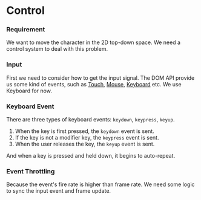 # Control

### Requirement

We want to move the character in the 2D top-down space.
We need a control system to deal with this problem.

### Input

First we need to consider how to get the input signal.
The DOM API provide us some kind of events, such as [Touch](1), [Mouse](2), [Keyboard](3) etc.
We use Keyboard for now.

### Keyboard Event

There are three types of keyboard events: `keydown`, `keypress`, `keyup`.

1. When the key is first pressed, the `keydown` event is sent.
2. If the key is not a modifier key, the `keypress` event is sent.
3. When the user releases the key, the `keyup` event is sent.

And when a key is pressed and held down, it begins to auto-repeat.

### Event Throttling

Because the event's fire rate is higher than frame rate.
We need some logic to sync the input event and frame update.

```ts

```






[1]: https://developer.mozilla.org/en-US/docs/Web/API/Touch_events
[2]: https://developer.mozilla.org/en-US/docs/Web/API/KeyboardEvent
[3]: https://developer.mozilla.org/en-US/docs/Web/API/MouseEvent
